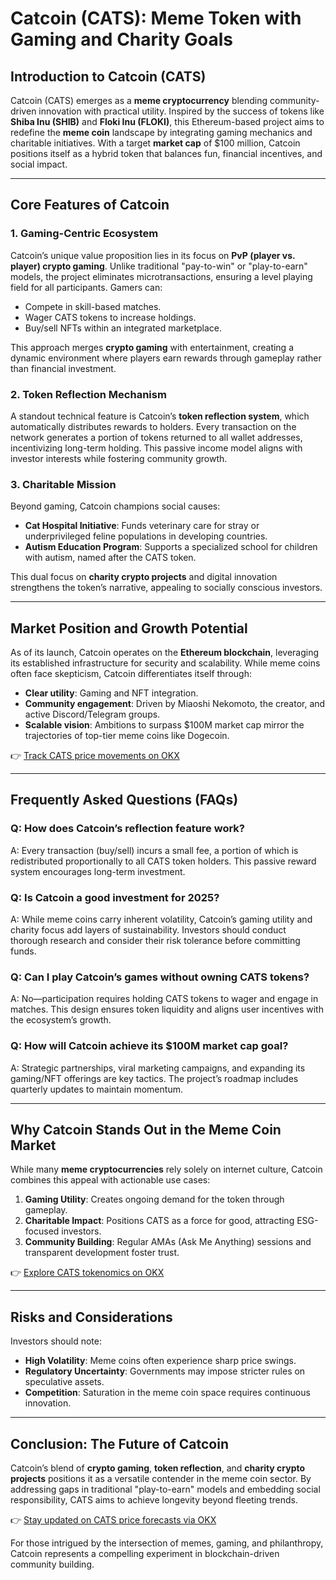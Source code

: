 # Catcoin (CATS): Meme Token with Gaming and Charity Goals  

## Introduction to Catcoin (CATS)  
Catcoin (CATS) emerges as a **meme cryptocurrency** blending community-driven innovation with practical utility. Inspired by the success of tokens like **Shiba Inu (SHIB)** and **Floki Inu (FLOKI)**, this Ethereum-based project aims to redefine the **meme coin** landscape by integrating gaming mechanics and charitable initiatives. With a target **market cap** of $100 million, Catcoin positions itself as a hybrid token that balances fun, financial incentives, and social impact.  

---

## Core Features of Catcoin  

### 1. **Gaming-Centric Ecosystem**  
Catcoin’s unique value proposition lies in its focus on **PvP (player vs. player) crypto gaming**. Unlike traditional "pay-to-win" or "play-to-earn" models, the project eliminates microtransactions, ensuring a level playing field for all participants. Gamers can:  
- Compete in skill-based matches.  
- Wager CATS tokens to increase holdings.  
- Buy/sell NFTs within an integrated marketplace.  

This approach merges **crypto gaming** with entertainment, creating a dynamic environment where players earn rewards through gameplay rather than financial investment.  

### 2. **Token Reflection Mechanism**  
A standout technical feature is Catcoin’s **token reflection system**, which automatically distributes rewards to holders. Every transaction on the network generates a portion of tokens returned to all wallet addresses, incentivizing long-term holding. This passive income model aligns with investor interests while fostering community growth.  

### 3. **Charitable Mission**  
Beyond gaming, Catcoin champions social causes:  
- **Cat Hospital Initiative**: Funds veterinary care for stray or underprivileged feline populations in developing countries.  
- **Autism Education Program**: Supports a specialized school for children with autism, named after the CATS token.  

This dual focus on **charity crypto projects** and digital innovation strengthens the token’s narrative, appealing to socially conscious investors.  

---

## Market Position and Growth Potential  
As of its launch, Catcoin operates on the **Ethereum blockchain**, leveraging its established infrastructure for security and scalability. While meme coins often face skepticism, Catcoin differentiates itself through:  
- **Clear utility**: Gaming and NFT integration.  
- **Community engagement**: Driven by Miaoshi Nekomoto, the creator, and active Discord/Telegram groups.  
- **Scalable vision**: Ambitions to surpass $100M market cap mirror the trajectories of top-tier meme coins like Dogecoin.  

👉 [Track CATS price movements on OKX](https://bit.ly/okx-bonus)  

---

## Frequently Asked Questions (FAQs)  

### Q: How does Catcoin’s reflection feature work?  
A: Every transaction (buy/sell) incurs a small fee, a portion of which is redistributed proportionally to all CATS token holders. This passive reward system encourages long-term investment.  

### Q: Is Catcoin a good investment for 2025?  
A: While meme coins carry inherent volatility, Catcoin’s gaming utility and charity focus add layers of sustainability. Investors should conduct thorough research and consider their risk tolerance before committing funds.  

### Q: Can I play Catcoin’s games without owning CATS tokens?  
A: No—participation requires holding CATS tokens to wager and engage in matches. This design ensures token liquidity and aligns user incentives with the ecosystem’s growth.  

### Q: How will Catcoin achieve its $100M market cap goal?  
A: Strategic partnerships, viral marketing campaigns, and expanding its gaming/NFT offerings are key tactics. The project’s roadmap includes quarterly updates to maintain momentum.  

---

## Why Catcoin Stands Out in the Meme Coin Market  
While many **meme cryptocurrencies** rely solely on internet culture, Catcoin combines this appeal with actionable use cases:  
1. **Gaming Utility**: Creates ongoing demand for the token through gameplay.  
2. **Charitable Impact**: Positions CATS as a force for good, attracting ESG-focused investors.  
3. **Community Building**: Regular AMAs (Ask Me Anything) sessions and transparent development foster trust.  

👉 [Explore CATS tokenomics on OKX](https://bit.ly/okx-bonus)  

---

## Risks and Considerations  
Investors should note:  
- **High Volatility**: Meme coins often experience sharp price swings.  
- **Regulatory Uncertainty**: Governments may impose stricter rules on speculative assets.  
- **Competition**: Saturation in the meme coin space requires continuous innovation.  

---

## Conclusion: The Future of Catcoin  
Catcoin’s blend of **crypto gaming**, **token reflection**, and **charity crypto projects** positions it as a versatile contender in the meme coin sector. By addressing gaps in traditional "play-to-earn" models and embedding social responsibility, CATS aims to achieve longevity beyond fleeting trends.  

👉 [Stay updated on CATS price forecasts via OKX](https://bit.ly/okx-bonus)  

For those intrigued by the intersection of memes, gaming, and philanthropy, Catcoin represents a compelling experiment in blockchain-driven community building.